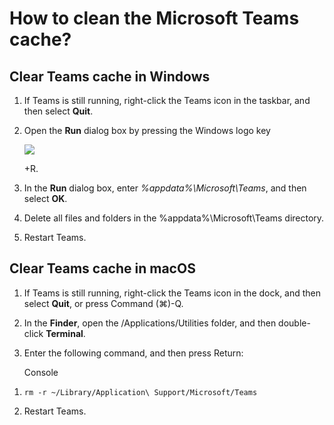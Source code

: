 # How to clean the Microsoft Teams cache?

<h2 id="h_b0ec7c195b">Clear Teams cache in Windows</h2>
<ol>
<li>
<p class="no-margin">If Teams is still running, right-click the Teams icon in the taskbar, and then select <b>Quit</b>.</p>
</li>
<li>
<p class="no-margin">Open the <b>Run</b> dialog box by pressing the Windows logo key</p>
<div class="intercom-container"><img src="/assets/img/teams-pro/image_113.png"></div>
<p class="no-margin">+R.</p>
</li>
<li>
<p class="no-margin">In the <b>Run</b> dialog box, enter <i>%appdata%\Microsoft\Teams</i>, and then select <b>OK</b>.</p>
</li>
<li>
<p class="no-margin">Delete all files and folders in the %appdata%\Microsoft\Teams directory.</p>
</li>
<li>
<p class="no-margin">Restart Teams.</p>
</li>
</ol><p class="no-margin"></p>
<h2 id="h_7f022882fa">Clear Teams cache in macOS</h2>
<ol>
<li>
<p class="no-margin">If Teams is still running, right-click the Teams icon in the dock, and then select <b>Quit</b>, or press Command (⌘)-Q.</p>
</li>
<li>
<p class="no-margin">In the <b>Finder</b>, open the /Applications/Utilities folder, and then double-click <b>Terminal</b>.</p>
</li>
<li>
<p class="no-margin">Enter the following command, and then press Return:</p>
<p class="no-margin"></p>
<p class="no-margin">Console</p>
</li>
</ol><ol>
<li>
<pre><code>rm -r ~/Library/Application\ Support/Microsoft/Teams</code></pre>
</li>
<li>
<p class="no-margin">Restart Teams.</p>
</li>
</ol>




<Intercom />
<Clarity />
<GoogleAnalytics />